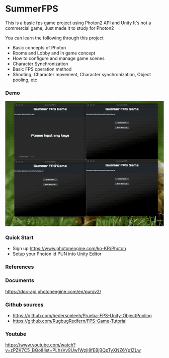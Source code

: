 # SummerFPS

This is a basic fps game project using Photon2 API and Unity
It's not a commercial game, Just made it to study for Photon2

You can learn the following through this project

- Basic concepts of Photon
- Rooms and Lobby and In game concept
- How to configure and manage game scenes
- Character Synchronization
- Basic FPS operation method 
- Shooting, Character movement, Character synchronization, Object pooling, etc


### Demo
![](https://github.com/superbderrick/SummerFPS/blob/main/demo.gif?raw=true)

### Quick Start 

- Sign up https://www.photonengine.com/ko-KR/Photon
- Setup your Photon id PUN into Unity Editor 

### References

### Documents
https://doc-api.photonengine.com/en/pun/v2/

### Github sources
- https://github.com/hedersonleeh/Prueba-FPS-Unity-ObjectPooling
- https://github.com/RugbugRedfern/FPS-Game-Tutorial

### Youtube
https://www.youtube.com/watch?v=zPZK7C5_BQo&list=PLhsVv9Uw1WzjI8fEBjBQpTyXNZ6Yp1ZLw

